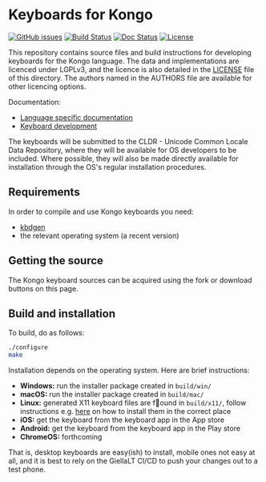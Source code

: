 # Keyboards for Kongo

[![GitHub issues](https://img.shields.io/github/issues-raw/giellalt/keyboard-kon)](https://github.com/giellalt/keyboard-kon/issues)
[![Build Status](https://github.com/giellalt/keyboard-kon/workflows/Build%20Keyboards/badge.svg)](https://github.com/giellalt/keyboard-kon/actions)
[![Doc Status](https://github.com/giellalt/keyboard-kon/workflows/Build%20Docs/badge.svg)](https://github.com/giellalt/keyboard-kon/actions)
[![License](https://img.shields.io/github/license/giellalt/keyboard-kon)](https://github.com/giellalt/keyboard-kon/blob/main/LICENSE)

This repository contains source files and build instructions for
developing keyboards for the Kongo language. The data and
implementations are licenced under LGPLv3, and the licence is
also detailed in the [LICENSE](LICENSE) file of this directory. The authors named
in the AUTHORS file are available for other licencing options.

Documentation:

- [Language specific documentation](https://giellalt.github.io/keyboard-kon)
- [Keyboard development](https://giellalt.github.io/keyboards/Overview.html)

The keyboards will be submitted to the CLDR - Unicode Common Locale Data
Repository, where they will be available for OS developers to be
included. Where possible, they will also be made directly available for
installation through the OS's regular installation procedures.

## Requirements

In order to compile and use Kongo keyboards you need:

- [kbdgen](https://github.com/divvun/kbdgen)
- the relevant operating system (a recent version)

## Getting the source

The Kongo keyboard sources can be acquired using the fork or download
buttons on this page.

## Build and installation

To build, do as follows:

```sh
./configure
make
```

Installation depends on the operating system. Here are brief instructions:

- __Windows:__ run the installer package created in `build/win/`
- __macOS:__ run the installer package created in `build/mac/`
- __Linux:__ generated X11 keyboard files are found in `build/x11/`, follow
  instructions e.g.
  [here](https://paulguerin.medium.com/install-an-additional-keyboard-layout-on-x11-58e53aaef1e4)
  on how to install them in the correct place
- __iOS:__ get the keyboard from the keyboard app in the App store
- __Android:__ get the keyboard from the keyboard app in the Play store
- __ChromeOS:__ forthcoming

That is, desktop keyboards are easy(ish) to install, mobile ones not easy at all,
and it is best to rely on the GiellaLT CI/CD to push your changes out to a test phone.
